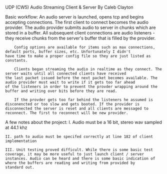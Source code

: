 UDP (CW5)
Audio Streaming Client & Server
By Caleb Clayton

Basic workflow:
		An audio server is launched, opens tcp and begins accepting connections. The first client to connect becomes the audio
	provider. The audio provider submits audio to server in chunks which are stored in a buffer. All subsequent client
	connections are audio listeners - they receive chunks from the server's buffer that is filled by the provider.
	
		Config options are available for items such as max connections, default ports, buffer sizes, etc. Unfortunately I didn't
	have time to make a proper config file so they are just listed as constants.
	
		Clients began streaming the audio in realtime as they connect. The server waits until all connected clients have received 
	the last packet issued before the next packet becomes available. The audio provider must wait to write if it gets too far ahead 
	of the listeners in order to prevent the provder wrapping around the buffer and writing over bits before they are read.
		
		If the provder gets too far behind the listeners he assumed is disconencted or too slow and gets booted. If the provider is 
	disconnected the server is reset and all clients are messaged to reconnect. The first to reconnect will be new provider.

A few notes about the project:
	I. Audio must be a 16 bit, stereo wav sampled at 44.1 khz
	
	II. path to audio must be specifed correctly at line 182 of client implementation
	
	III. Unit testing proved difficult. While there is some basic test coverage, it may be more useful to just launch client / server
	instances. Audio can be heard and there is some basic indication of where the buffers are reading and writing from provided by
	standard out.